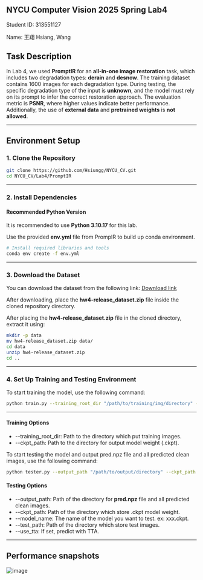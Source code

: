## NYCU Computer Vision 2025 Spring Lab4

Student ID: 313551127

Name: 王翔 Hsiang, Wang

## Task Description

In Lab 4, we used **PromptIR** for an **all-in-one image restoration** task, which includes two degradation types: **derain** and **desnow**. The training dataset contains 1600 images for each degradation type. During testing, the specific degradation type of the input is **unknown**, and the model must rely on its prompt to infer the correct restoration approach. The evaluation metric is **PSNR**, where higher values indicate better performance. Additionally, the use of **external data** and **pretrained weights** is **not allowed**.

---

## Environment Setup

### 1. Clone the Repository

```sh
git clone https://github.com/Hsiungg/NYCU_CV.git
cd NYCU_CV/Lab4/PromptIR
```

---

### 2. Install Dependencies

#### Recommended Python Version

It is recommended to use **Python 3.10.17** for this lab.

Use the provided **env.yml** file from PrompIR to build up conda environment.

```sh
# Install required libraries and tools
conda env create -f env.yml
```


---

### 3. Download the Dataset

You can download the dataset from the following link:
[Download link](https://drive.google.com/drive/folders/1Q4qLPMCKdjn-iGgXV_8wujDmvDpSI1ul)

After downloading, place the **hw4-release_dataset.zip** file inside the cloned repository directory.

After placing the **hw4-release_dataset.zip**  file in the cloned directory, extract it using:

```sh
mkdir -p data
mv hw4-release_dataset.zip data/
cd data
unzip hw4-release_dataset.zip
cd ..
```

---

### 4. Set Up Training and Testing Environment

To start training the model, use the following command:

```sh
python train.py --training_root_dir "/path/to/training/img/directory" --ckpt_path "/path/to/output/ckpt/directory"
```

---

#### Training Options

- --training_root_dir: Path to the directory which put training images.
- --ckpt_path: Path to the directory for output model weight (.ckpt).

To start testing the model and output pred.npz file and all predicted clean images, use the following command:

```sh
python tester.py --output_path "/path/to/output/directory" --ckpt_path "/path/to/ckpt/directory" --ckpt_name "your_model_name.ckpt" --test_path "/path/to/test/images/directory"
```

#### Testing Options

- --output_path: Path of the directory for **pred.npz** file and all predicted clean images.
- --ckpt_path: Path of the directory which store .ckpt model weight.
- --model_name: The name of the model you want to test. ex: xxx.ckpt.
- --test_path: Path of the directory which store test images.
- --use_tta: If set, predict with TTA.

---

## Performance snapshots


![image](https://github.com/Hsiungg/NYCU_CV/blob/main/Lab4/final_result.png)


